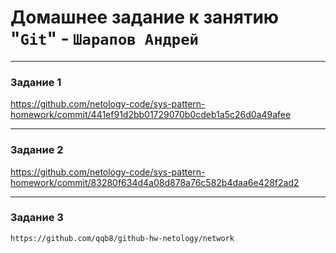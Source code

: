 # Домашнее задание к занятию "`Git`" - `Шарапов Андрей`

---

### Задание 1

https://github.com/netology-code/sys-pattern-homework/commit/441ef91d2bb01729070b0cdeb1a5c26d0a49afee

---

### Задание 2

https://github.com/netology-code/sys-pattern-homework/commit/83280f634d4a08d878a76c582b4daa6e428f2ad2

---

### Задание 3

`https://github.com/qqb8/github-hw-netology/network`

